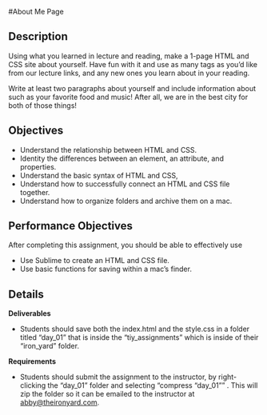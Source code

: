 #About Me Page

## Description
Using what you learned in lecture and reading, make a 1-page HTML and CSS site about yourself. Have fun with it and use as many tags as you’d like from our lecture links, and any new ones you learn about in your reading.

Write at least two paragraphs about yourself and include information about such as your favorite food and music! After all, we are in the best city for both of those things!

## Objectives
- Understand the relationship between HTML and CSS.
- Identity the differences between an element, an attribute, and properties.
- Understand the basic syntax of HTML and CSS,
- Understand how to successfully connect an HTML and CSS file together.
- Understand how to organize folders and archive them on a mac.

## Performance Objectives
After completing this assignment, you should be able to effectively use

- Use Sublime to create an HTML and CSS file.
- Use basic functions for saving within a mac’s finder.

## Details

**Deliverables**

- Students should save both the index.html and the style.css in a folder titled “day_01” that is inside the “tiy_assignments” which is inside of their “iron_yard” folder.

**Requirements**

- Students should submit the assignment to the instructor, by right-clicking the “day_01” folder and selecting “compress “day_01”” . This will zip the folder so it can be emailed to the instructor at abby@theironyard.com.